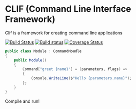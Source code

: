 CLIF (Command Line Interface Framework)
=====================

Clif is a framework for creating command line applications

[![Build Status](https://travis-ci.org/rlgnak/Clif.svg?branch=master)](https://travis-ci.org/rlgnak/Clif)
[![Build status](https://ci.appveyor.com/api/projects/status/hu0l65dl0cacsoa0/branch/master?svg=true)](https://ci.appveyor.com/project/rlgnak/clif/branch/master)
[![Coverage Status](https://coveralls.io/repos/github/rlgnak/Clif/badge.svg?branch=master)](https://coveralls.io/github/rlgnak/Clif?branch=master)

```csharp
public class Module : CommandMoudle
{
	public Module()
	{
		Command["greet {name}"] = (parameters, flags) =>
        {
            Console.WriteLine($"Hello {parameters.name}");
        };
	}	
}
```

Compile and run!